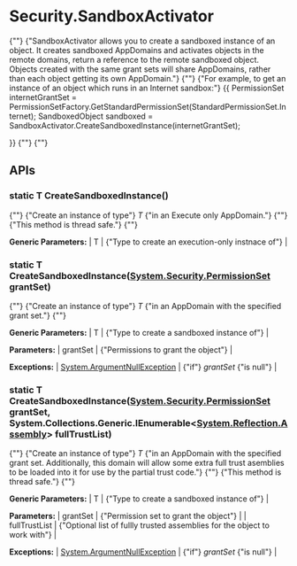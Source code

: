 # Security.SandboxActivator

{""} 
{"SandboxActivator allows you to create a sandboxed instance of an object. It creates sandboxed AppDomains and activates objects in the remote domains, return a reference to the remote sandboxed object. Objects created with the same grant sets will share AppDomains, rather than each object getting its own AppDomain."} 
 {""} 
{"For example, to get an instance of an object which runs in an Internet sandbox:"} {{
PermissionSet internetGrantSet = PermissionSetFactory.GetStandardPermissionSet(StandardPermissionSet.Internet);
SandboxedObject sandboxed = SandboxActivator.CreateSandboxedInstance<SandboxedObject>(internetGrantSet);

}}
 {""} 
 {""} 

## APIs

### static T CreateSandboxedInstance<T>()

{""} 
{"Create an instance of type"} _T_ {"in an Execute only AppDomain."} 
 {""} 
{"This method is thread safe."} 
 {""} 

**Generic Parameters:**
| T | {"Type to create an execution-only instnace of"}  |


### static T CreateSandboxedInstance<T>([System.Security.PermissionSet](http://msdn.microsoft.com/en-us/library/system.security.permissionset.aspx) grantSet)

{""} 
{"Create an instance of type"} _T_ {"in an AppDomain with the specified grant set."} 
 {""} 

**Generic Parameters:**
| T | {"Type to create a sandboxed instance of"}  |

**Parameters:**
| grantSet | {"Permissions to grant the object"}  |

**Exceptions:**
| [System.ArgumentNullException](http://msdn.microsoft.com/en-us/library/system.argumentnullexception.aspx) | {"if"} _grantSet_ {"is null"}  |


### static T CreateSandboxedInstance<T>([System.Security.PermissionSet](http://msdn.microsoft.com/en-us/library/system.security.permissionset.aspx) grantSet, System.Collections.Generic.IEnumerable<[System.Reflection.Assembly](http://msdn.microsoft.com/en-us/library/system.reflection.assembly.aspx)> fullTrustList)

{""} 
{"Create an instance of type"} _T_ {"in an AppDomain with the specified grant set. Additionally, this domain will allow some extra full trust asemblies to be loaded into it for use by the partial trust code."} 
 {""} 
{"This method is thread safe."} 
 {""} 

**Generic Parameters:**
| T | {"Type to create a sandboxed instance of"}  |

**Parameters:**
| grantSet | {"Permission set to grant the object"}  |
| fullTrustList | {"Optional list of fullly trusted assemblies for the object to work with"}  |

**Exceptions:**
| [System.ArgumentNullException](http://msdn.microsoft.com/en-us/library/system.argumentnullexception.aspx) | {"if"} _grantSet_ {"is null"}  |


